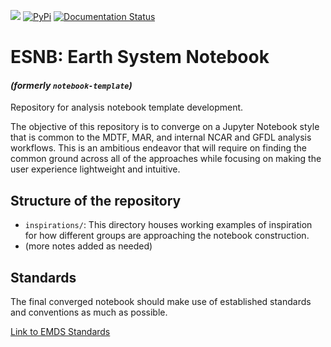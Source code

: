 [![](https://github.com/jkrasting/notebook-template/actions/workflows/python-app.yml/badge.svg)](https://github.com/jkrasting/notebook-template/actions/workflows/python-app.yml)
[![PyPi](https://img.shields.io/pypi/v/esnb.svg)](https://pypi.python.org/pypi/esnb/)
[![Documentation Status](https://readthedocs.org/projects/esnb/badge/?version=latest)](https://esnb.readthedocs.io/en/latest/?badge=latest)

# ESNB: Earth System Notebook
#### <i>(formerly `notebook-template`)</i>
Repository for analysis notebook template development.

The objective of this repository is to converge on a Jupyter Notebook style that is common to the MDTF, MAR, and internal NCAR and GFDL analysis workflows.  This is an ambitious endeavor that will require on finding the common ground across all of the approaches while focusing on making the user experience lightweight and intuitive.

## Structure of the repository
* `inspirations/`: This directory houses working examples of inspiration for how different groups are approaching the notebook construction.
* (more notes added as needed)

## Standards
The final converged notebook should make use of established standards and conventions as much as possible.

[Link to EMDS Standards](https://github.com/Earth-System-Diagnostics-Standards/EMDS/blob/main/standards.md)
